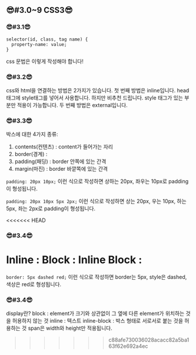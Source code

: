 ## 😎#3.0~9 CSS3😎

### 😎#3.1😎

```
selector(id, class, tag name) {
  property-name: value;
}
```

css 문법은 이렇게 작성해야 합니다!

### 😎#3.2😎

css와 html을 연결하는 방법은 2가지가 있습니다.
첫 번째 방법은 inline입니다.
head태그에 style태그를 넣어서 사용합니다.
하지만 비추천 드립니다. style 태그가 있는 부분만 적용이 가능합니다.
두 번째 방법은 external입니다.

### 😎#3.3😎

박스에 대한 4가지 종류:

1. contents(컨텐츠) : content가 들어가는 자리
2. border(경계) :
3. padding(패딩) : border 안쪽에 있는 간격
4. margin(마진) : border 바깥쪽에 있는 간격

`padding: 20px 10px;`
이런 식으로 작성하면 상하는 20px, 좌우는 10px로 padding이 형성됩니다.

`padding: 20px 10px 5px 2px;`
이런 식으로 작성하면 상는 20px, 우는 10px, 하는 5px, 좌는 2px로 padding이 형성됩니다.

<<<<<<< HEAD
### 😎#3.4😎

Inline : 
Block :
Inline Block :
=======
`border: 5px dashed red;`
이런 식으로 작성하면 border는 5px, style은 dashed, 색상은 red로 형성됩니다.

### 😎#3.4😎

display란?
block : element가 크기와 상관없이 그 옆에 다른 element가 위치하는 것을 허용하지 않는 것
inline : 텍스트
inline-block : 박스 형태로 서로서로 붙는 것을 허용하는 것
span은 width와 height만 적용됩니다.
>>>>>>> c88afe730036028acacc82a5ba163f62e692a4ec
